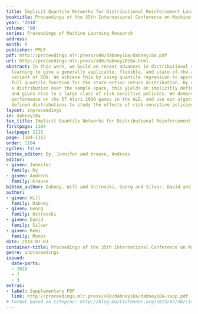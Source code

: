 ```yaml
---
title: Implicit Quantile Networks for Distributional Reinforcement Learning
booktitle: Proceedings of the 35th International Conference on Machine Learning
year: '2018'
volume: '80'
series: Proceedings of Machine Learning Research
address: 
month: 0
publisher: PMLR
pdf: http://proceedings.mlr.press/v80/dabney18a/dabney18a.pdf
url: http://proceedings.mlr.press/v80/dabney2018a.html
abstract: In this work, we build on recent advances in distributional reinforcement
  learning to give a generally applicable, flexible, and state-of-the-art distributional
  variant of DQN. We achieve this by using quantile regression to approximate the
  full quantile function for the state-action return distribution. By reparameterizing
  a distribution over the sample space, this yields an implicitly defined return distribution
  and gives rise to a large class of risk-sensitive policies. We demonstrate improved
  performance on the 57 Atari 2600 games in the ALE, and use our algorithm’s implicitly
  defined distributions to study the effects of risk-sensitive policies in Atari games.
layout: inproceedings
id: dabney18a
tex_title: Implicit Quantile Networks for Distributional Reinforcement Learning
firstpage: 1104
lastpage: 1113
page: 1104-1113
order: 1104
cycles: false
bibtex_editor: Dy, Jennifer and Krause, Andreas
editor:
- given: Jennifer
  family: Dy
- given: Andreas
  family: Krause
bibtex_author: Dabney, Will and Ostrovski, Georg and Silver, David and Munos, Remi
author:
- given: Will
  family: Dabney
- given: Georg
  family: Ostrovski
- given: David
  family: Silver
- given: Remi
  family: Munos
date: 2018-07-03
container-title: Proceedings of the 35th International Conference on Machine Learning
genre: inproceedings
issued:
  date-parts:
  - 2018
  - 7
  - 3
extras:
- label: Supplementary PDF
  link: http://proceedings.mlr.press/v80/dabney18a/dabney18a-supp.pdf
# Format based on citeproc: http://blog.martinfenner.org/2013/07/30/citeproc-yaml-for-bibliographies/
---
```

